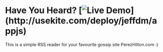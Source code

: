 # Have You Heard? [![Live Demo](http://usekite.com/live-demo-button.png?)](http://usekite.com/deploy/jeffdm/appjs)
<!--- [![Live Demo](http://usekite.com/live-demo-button.png?)](http://localhost:3000/deploy/jeffdm/appjs) -->

This is a simple RSS reader for your favourite gossip site PerezHilton.com :) 
